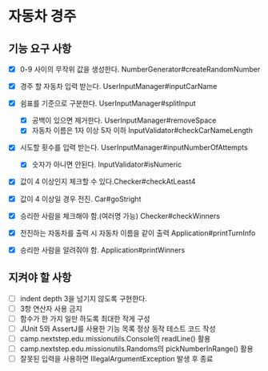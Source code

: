 # 자동차 경주

## 기능 요구 사항
- [x] 0-9 사이의 무작위 값을 생성한다. NumberGenerator#createRandomNumber
- [x] 경주 할 자동차 입력 받는다. UserInputManager#inputCarName
- [x] 쉼표를 기준으로 구분한다. UserInputManager#splitInput
  - [x] 공백이 있으면 제거한다. UserInputManager#removeSpace 
  - [x] 자동차 이름은 1자 이상 5자 이하 InputValidator#checkCarNameLength
- [x] 시도할 횟수를 입력 받는다. UserInputManager#inputNumberOfAttempts
  - [x] 숫자가 아니면 안된다. InputValidator#isNumeric
- [x] 값이 4 이상인지 체크할 수 있다.Checker#checkAtLeast4
- [x] 값이 4 이상일 경우 전진. Car#goStright
- [x] 승리한 사람을 체크해야 함.(여러명 가능) Checker#checkWinners
- [x] 전진하는 자동차를 출력 시 자동차 이름을 같이 출력 Application#printTurnInfo
- [x] 승리한 사람을 알려줘야 함. Application#printWinners


## 지켜야 할 사항
- [ ] indent depth 3을 넘기지 않도록 구현한다.
- [ ] 3항 연산자 사용 금지
- [ ] 함수가 한 가지 일만 하도록 최대한 작게 구성
- [ ] JUnit 5와 AssertJ를 사용한 기능 목록 정상 동작 테스트 코드 작성
- [ ] camp.nextstep.edu.missionutils.Console의 readLine() 활용
- [ ] camp.nextstep.edu.missionutils.Randoms의 pickNumberInRange() 활용
- [ ] 잘못된 입력을 사용하면 IllegalArgumentException 발생 후 종료